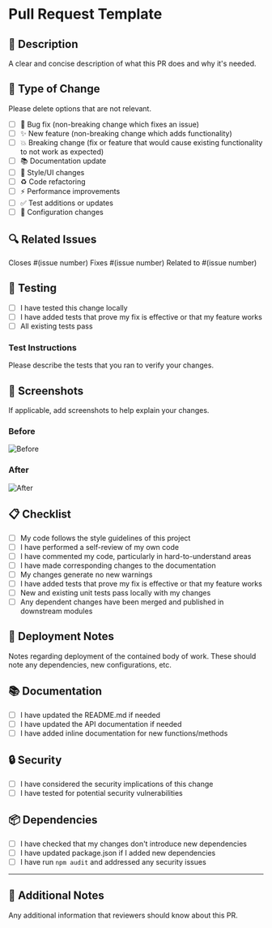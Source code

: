 # Pull Request Template

## 📝 Description

A clear and concise description of what this PR does and why it's needed.

## 🎯 Type of Change

Please delete options that are not relevant.

- [ ] 🐛 Bug fix (non-breaking change which fixes an issue)
- [ ] ✨ New feature (non-breaking change which adds functionality)
- [ ] 💥 Breaking change (fix or feature that would cause existing functionality to not work as expected)
- [ ] 📚 Documentation update
- [ ] 🎨 Style/UI changes
- [ ] ♻️ Code refactoring
- [ ] ⚡ Performance improvements
- [ ] ✅ Test additions or updates
- [ ] 🔧 Configuration changes

## 🔍 Related Issues

Closes #(issue number)
Fixes #(issue number)
Related to #(issue number)

## 🧪 Testing

- [ ] I have tested this change locally
- [ ] I have added tests that prove my fix is effective or that my feature works
- [ ] All existing tests pass

### Test Instructions
Please describe the tests that you ran to verify your changes.

## 📸 Screenshots

If applicable, add screenshots to help explain your changes.

### Before
![Before](url-to-screenshot)

### After
![After](url-to-screenshot)

## 📋 Checklist

- [ ] My code follows the style guidelines of this project
- [ ] I have performed a self-review of my own code
- [ ] I have commented my code, particularly in hard-to-understand areas
- [ ] I have made corresponding changes to the documentation
- [ ] My changes generate no new warnings
- [ ] I have added tests that prove my fix is effective or that my feature works
- [ ] New and existing unit tests pass locally with my changes
- [ ] Any dependent changes have been merged and published in downstream modules

## 🚀 Deployment Notes

Notes regarding deployment of the contained body of work. These should note any
dependencies, new configurations, etc.

## 📚 Documentation

- [ ] I have updated the README.md if needed
- [ ] I have updated the API documentation if needed
- [ ] I have added inline documentation for new functions/methods

## 🔒 Security

- [ ] I have considered the security implications of this change
- [ ] I have tested for potential security vulnerabilities

## 📦 Dependencies

- [ ] I have checked that my changes don't introduce new dependencies
- [ ] I have updated package.json if I added new dependencies
- [ ] I have run `npm audit` and addressed any security issues

---

## 🙏 Additional Notes

Any additional information that reviewers should know about this PR.

